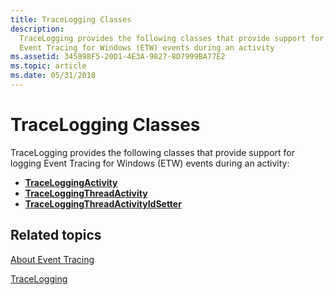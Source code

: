 ```yaml
---
title: TraceLogging Classes
description:
  TraceLogging provides the following classes that provide support for logging
  Event Tracing for Windows (ETW) events during an activity
ms.assetid: 345898F5-20D1-4E3A-9827-8D7999BA77E2
ms.topic: article
ms.date: 05/31/2018
---
```


# TraceLogging Classes

TraceLogging provides the following classes that provide support for logging
Event Tracing for Windows (ETW) events during an activity:

- [**TraceLoggingActivity**](/windows/win32/api/traceloggingactivity/nl-traceloggingactivity-traceloggingactivity)
- [**TraceLoggingThreadActivity**](/windows/win32/api/traceloggingactivity/nl-traceloggingactivity-traceloggingthreadactivity)
- [**TraceLoggingThreadActivityIdSetter**](/windows/desktop/api/traceloggingactivity/nl-traceloggingactivity-traceloggingthreadactivityidsetter)

## Related topics

[About Event Tracing](/windows/desktop/ETW/about-event-tracing)

[TraceLogging](trace-logging-portal.md)
